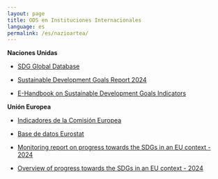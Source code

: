 ```yaml
---
layout: page
title: ODS en Instituciones Internacionales 
language: es
permalink: /es/nazioartea/
---
```


**Naciones Unidas**
- [SDG Global Database](https://unstats.un.org/sdgs/dataportal)

- [Sustainable Development Goals Report 2024](https://unstats.un.org/sdgs/report/2024/)

- [E-Handbook on Sustainable Development Goals Indicators](https://unstats.un.org/sdgs/dataportal)

**Unión Europea**
- [Indicadores de la Comisión Europea](https://ec.europa.eu/eurostat/web/sdi/overview)

- [Base de datos Eurostat](https://ec.europa.eu/eurostat/web/sdi/database)

- [Monitoring report on progress towards the SDGs in an EU context - 2024](https://ec.europa.eu/eurostat/documents/15234730/19397895/KS-05-24-071-EN-N.pdf/730c983a-fa93-6ce2-7905-2379de04f3e9?version=1.0&t=1718611411114)

- [Overview of progress towards the SDGs in an EU context - 2024](https://ec.europa.eu/eurostat/documents/4031688/19398139/KS-05-24-072-EN-N.pdf/021a09dd-277d-87d1-e347-867f0263ab59?version=1.1&t=1718618520865)
